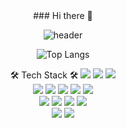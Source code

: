 <div align="center">
### Hi there 👋

![header](https://capsule-render.vercel.app/api?type=venom&color=auto&height=250&section=header&text=SERIM_SHIN&fontSize=90&animation=fadeIn)

![Top Langs](https://github-readme-stats.vercel.app/api/top-langs/?username=ss133600&layout=compact)


 🛠 Tech Stack 🛠
<img src="https://img.shields.io/badge/html5-E34F26?style=for-the-badge&logo=html5&logoColor=white">
<img src="https://img.shields.io/badge/CSS3-1572B6?style=for-the-badge&logo=CSS3&logoColor=white">
<img src="https://img.shields.io/badge/javascript-F7DF1E?style=for-the-badge&logo=javascript&logoColor=white"><br/>
<img src="https://img.shields.io/badge/jquery-0769AD?style=for-the-badge&logo=jquery&logoColor=white">
<img src="https://img.shields.io/badge/react-61DAFB?style=for-the-badge&logo=react&logoColor=white">
<img src="https://img.shields.io/badge/styledcomponents-DB7093?style=for-the-badge&logo=styledcomponents&logoColor=white">
<img src="https://img.shields.io/badge/fontawesome-538DD7?style=for-the-badge&logo=fontawesome&logoColor=white">
<img src="https://img.shields.io/badge/npm-CB3837?style=for-the-badge&logo=npm&logoColor=white"><br/>
<img src="https://img.shields.io/badge/figma-F24E1E?style=for-the-badge&logo=figma&logoColor=white">
<img src="https://img.shields.io/badge/adobexd-FF61F6?style=for-the-badge&logo=adobexd&logoColor=white">
<img src="https://img.shields.io/badge/adobephotoshop-31A8FF?style=for-the-badge&logo=adobephotoshop&logoColor=white">
<img src="https://img.shields.io/badge/adobeillustrator-FF9A00?style=for-the-badge&logo=adobeillustrator&logoColor=white"><br/>
<img src="https://img.shields.io/badge/git-F05032?style=for-the-badge&logo=git&logoColor=white">
<img src="https://img.shields.io/badge/github-181717?style=for-the-badge&logo=github&logoColor=white">


</div>
